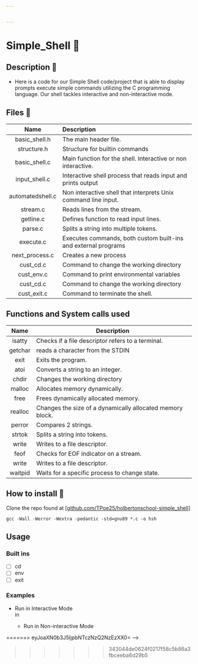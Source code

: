 ```yaml
---


---
```


<h1 id="simple_shell">Simple_Shell 🐚</h1>
<h2 id="description">Description 📃</h2>
<ul>
<li>Here is a code for our Simple Shell code/project that is able to display prompts  execute simple commands utilizing the C programming language. Our shell tackles interactive and non-interactive mode.</li>
</ul>
<h2 id="files">Files 📁</h2>

<table>
<thead>
<tr>
<th align="center">Name</th>
<th align="left">Description</th>
</tr>
</thead>
<tbody>
<tr>
<td align="center">basic_shell.h</td>
<td align="left">The main header file. </td>
</tr>
<td align="center">structure.h</td>
<td align="left">Structure for builtin commands</td>
<tr>
<td align="center">basic_shell.c</td>
<td align="left">Main function for the shell. Interactive or non interactive.</td>
</tr>
<tr>
<td align="center">input_shell.c</td>
<td align="left">Interactive shell process that reads input and prints output</td>
</tr>
<tr>
<td align="center">automatedshell.c</td>
<td align="left">Non interactive shell that interprets Unix command line input.</td>
</tr>
<tr>
<td align="center">stream.c</td>
<td align="left">Reads lines from the stream.</td>
</tr>
<tr>
<td align="center">getline.c</td>
<td align="left">Defines function to read input lines.</td>
</tr1</td>
</tr>
<td align="center">parse.c</td>
<td align="left">Splits a string into multiple tokens.</td>
<tr>
<td align="center">execute.c</td>
<td align="left">Executes commands, both custom built-ins and external programs</td>
</tr>
<tr>
<td align="center">next_process.c</td>
<td align="left">Creates a new process</td>
</tr>
<tr>
<td align="center">cust_cd.c</td>
<td align="left">Command to change the working directory</td>
</tr>
<tr>
<td align="center">cust_env.c</td>
<td align="left">Command to print environmental variables</td>
</tr>
<tr>
<td align="center">cust_cd.c</td>
<td align="left">Command to change the working directory</td>
</tr>
<tr>
<td align="center">cust_exit.c</td>
<td align="left">Command to terminate the shell.</td>
</tr>
<tr>
</tbody>
</table><h2 id="functions-and-system-calls-used">Functions and System calls used</h2>

<table>
<thead>
<tr>
<th align="center">Name</th>
<th align="center">Description</th>
</tr>
</thead>
<tbody>
<tr>
<td align="center">isatty</td>
<td align="left">Checks if a file descriptor refers to a terminal.</td>
</tr>
<tr>
<td align="center">getchar</td>
<td align="left">reads a character from the STDIN</td>
</tr>
<tr>
<td align="center">exit</td>
<td align="left">Exits the program.</td>
</tr>
<tr>
<td align="center">atoi</td>
<td align="left">Converts a string to an integer.</td>
</tr>
<tr>
<td align="center">chdir</td>
<td align="left">Changes the working directory</td>
</tr>
<tr>
<td align="center">malloc</td>
<td align="left">Allocates memory dynamically.</td>
</tr>
<tr>
<td align="center">free</td>
<td align="left">Frees dynamically allocated memory.</td>
</tr>
<tr>
<td align="center">realloc</td>
<td align="left">Changes the size of a dynamically allocated memory block.</td>
</tr>
<tr>
<td align="center">perror</td>
<td align="left">Compares 2 strings.</td>
</tr>
<tr>
<td align="center">strtok</td>
<td align="left">Splits a string into tokens. </td>
</tr>
<tr>
<td align="center">write</td>
<td align="left">Writes to a file descriptor.</td>
</tr>
<tr>
<td align="center">feof</td>
<td align="left">Checks for EOF indicator on a stream.</td>
</tr>
<tr>
<td align="center">write</td>
<td align="left">Writes to a file descriptor.</td>
</tr>
<tr>
<td align="center">waitpid</td>
<td align="left">Waits for a specific process to change state.</td>
</tr>
</tbody>
</table><h2 id="how-to-install">How to install 🔨</h2>
<p>
Clone the repo found at [<a href="http://github.com/TPoe25/holbertonschool-simple_shell">github.com/TPoe25/holbertonschool-simple_shell</a>]</p>
<pre><code>gcc -Wall -Werror -Wextra -pedantic -std=gnu89 *.c -o hsh
</code></pre>
<h2 id="usage">Usage</h2>
<h3 id="built-ins">Built ins</h3>

<tr>
</tr>

 - [ ] cd
 - [ ] env
 - [ ] exit

<h3 id="examples">Examples</h3>
<ul>
<li>
 Run in Interactive Mode</li>
in

 - Run in Non-interactive Mode</li>
</ul>

<!--stackedit_data:
<<<<<<< HEAD
eyJoaXN0b3J5IjpbMTQwNDQ0MTMzNSwzODkzNjU3ODddfQ==
-->
=======
eyJoaXN0b3J5IjpbNTczNzQ2NzEzXX0=
-->
>>>>>>> 343044de0624f0217f58c5b86a3fbceeba6d29b5
<!--stackedit_data:
eyJoaXN0b3J5IjpbMjAzMDg3Nzc1MSwxNDk4OTQ2MjYsMTAwMD
gzOTMyOSwxODkwNTQ0MzI1LDIwMTkxMTc4MF19
-->